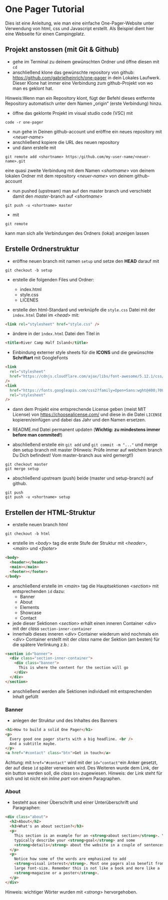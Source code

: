 # One Pager Tutorial

Dies ist eine Anleitung, wie man eine einfache One-Pager-Website unter Verwendung von html, css und Javascript erstellt. Als Beispiel dient hier eine Webseite für einen Campingplatz.

## Projekt anstossen (mit Git & Github)

- gehe im Terminal zu deinem gewünschten Ordner und öffne diesen mit `cd`
- anschließend klone das gewünschte repository von github: https://github.com/gabrielheinrich/one-pager in dein Lokales Laufwerk. Dieser Klone hat immer eine Verbindung zum github-Projekt von wo man es geklont hat.

Hinweis:Wenn man ein Repository klont, fügt der Befehl dieses entfernte Repository automatisch unter dem Namen „origin“ (erste Verbindung) hinzu.

- öffne das geklonte Projekt im visual studio code (VSC) mit

```
code -r one-pager
```

- nun gehe in Deinen github-account und eröffne ein neues repository mit <_neuer-name_>
- anschließend kopiere die URL des neuen repository
- und dann erstelle mit

```
git remote add <shortname> https:/github.com/my-user-name/<neuer-name>.git
```

eine quasi zweite Verbindung mit dem Namen <_shortname_> von deinem lokalen Ordner mit dem repository <_neuer-name_> von deinem github-account

- nun pushed (upstream) man auf den master branch und verschiebt damit den _master_-branch auf <_shortname_>

```
git push -u <shortname> master
```

- mit

```
git remote
```

kann man sich alle Verbindungen des Ordners (lokal) anzeigen lassen

## Erstelle Ordnerstruktur

- eröffne neuen branch mit namen `setup` und setze den **HEAD** darauf mit

```
git checkout -b setup
```

- erstelle die folgenden Files und Ordner:

  - index.html
  - style.css
  - LICENES

- erstelle den html-Standard und verknüpfe die `style.css` Datei mit der `index.html` Datei im <_head_> mit:

```html
<link rel="stylesheet" href="style.css" />
```

- ändere in der `ìndex.html` Datei den Titel in

```html
<title>River Camp Half Island</title>
```

- Einbindung externer style sheets für die **ICONS** und die gewünschte **Schriftart** mit GoogleFonts

```html
<link
  rel="stylesheet"
  href="https://cdnjs.cloudflare.com/ajax/libs/font-awesome/5.12.1/css/all.min.css"
/>
<link
  href="https://fonts.googleapis.com/css2?family=Open+Sans:wght@400;700&display=swap"
  rel="stylesheet"
/>
```

- dann dem Projekt eine entsprechende License geben (meist MIT License) von https://choosealicense.com/ und diese in die Datei `LICENSE` kopieren/einfügen und dabei das Jahr und den Namen ersetzen.

- README.md Datei permanent updaten (**Wichtig: zu mindestens immer before man commited!**)

- abschließend erstelle ein `git add` und `git commit -m "..."` und merge den setup branch mit master (Hinweis: Prüfe immer auf welchem branch Du Dich befindest! Vom master-branch aus wird gemergt!)

```
git checkout master
git merge setup
```

- abschließend upstream (push) beide (master und setup-branch) auf github.

```
git push
git push -u <shortname> setup
```

## Erstellen der HTML-Struktur

- erstelle neuen branch *html*
```
git checkout -b html
```
- erstelle im <*body*> tag die erste Stufe der Struktur mit <*header*>, <*main*> und <*footer*>
```html
<body>
  <header></header>
  <main></main>
  <footer></footer>
</body>
```
- anschließend erstelle im <*main*> tag die Hauptsektionen <*section*> mit entsprechenden ```ìd``` dazu:
    - Banner
    - About
    - Elements
    - Showcase
    - Contact
- jede dieser Sektionen <*section*> erhält einen inneren Container <*div*> mit der *class* ```section-inner-container```
- innerhalb dieses inneren <*div*> Container wiederum wird nochmals ein <*div*> Container erstellt mit der *class* name der Sektion (am besten) für die spätere Verlinkung 
z.b.:
```html
<section id="banner">
  <div class="section-inner-container">
    <div class="banner">
      This is where the content for the section will go
    </div>
  </div>
</section>
```
- anschließend werden alle Sektionen individuell mit entsprechenden Inhalt gefüllt

### Banner

- anlegen der Struktur und des Inhaltes des Banners 
```html
<h1>How to build a solid One Pager</h1>
<p>
  Every good one pager starts with a big headline. <br />
  And a subtitle maybe.
</p>
<a href="#contact" class="btn">Get in touch</a>
```
Achtung: mit ```href="#contact"``` wird mit der ```ìd="contact"```ein Anker gesetzt, der auf diese ```ìd``` später verweisen wird. Des Weiteren wurde dem Link, der ein button werden soll, die *class* ```btn``` zugewiesen.
Hinweis: der Link steht für sich und ist nicht ein *inline part* von einem Paragraphen.

### About

- besteht aus einer Überschrift und einer Unterüberschrift und Paragraphen:
```html
<div class="about">
  <h2>About</h2>
  <h3>What's an about section?</h3>
  <p>
    This section is an example for an <strong>about section</strong>. You would
    typically describe your <strong>goal</strong> and some
    <strong>details</strong> about the website in a couple of sentences.
  </p>
  <p>
    Notice how some of the words are emphasized to add
    <strong>visual interest</strong>. Most one pagers also benefit from a rather
    large font-size. Remember this is not like a book and more like a
    <strong>magazine or a poster</strong>.
  </p>
</div>
```
Hinweis: wichtiger Wörter wurden mit <*strong*> hervorgehoben.


